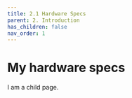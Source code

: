 ```yaml
---
title: 2.1 Hardware Specs
parent: 2. Introduction
has_children: false
nav_order: 1
---
```


# My hardware specs

I am a child page.
